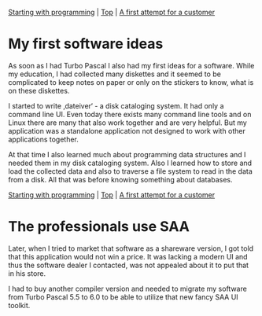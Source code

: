 [Starting with programming](03.html) | [Top](index.html) | [A first attempt for a customer](05.html)

# My first software ideas #

As soon as I had Turbo Pascal I also had my first ideas for a software. While my education, I had collected many diskettes and it seemed to be complicated to keep notes on paper or only on the stickers to know, what is on these diskettes.

I started to write ‚dateiver‘ - a disk cataloging system. It had only a command line UI. Even today there exists many command line tools and on Linux there are many that also work together and are very helpful. But my application was a standalone application not designed to work with other applications together.

At that time I also learned much about programming data structures and I needed them in my disk cataloging system. Also I learned how to store and load the collected data and also to traverse a file system to read in the data from a disk. All that was before knowing something about databases.




[Starting with programming](03.html) | [Top](index.html) | [A first attempt for a customer](05.html)


# The professionals use SAA #

Later, when I tried to market that software as a shareware version, I got told that this application would not win a price. It was lacking a modern UI and thus the software dealer I contacted, was not appealed about it to put that in his store.

I had to buy another compiler version and needed to migrate my software from Turbo Pascal 5.5 to 6.0 to be able to utilize that new fancy SAA UI toolkit.




